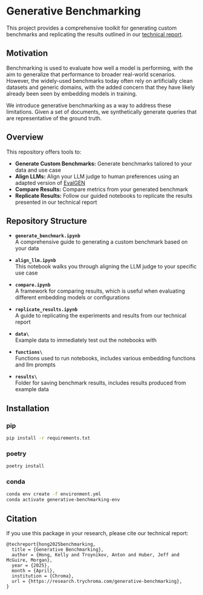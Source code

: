 # Generative Benchmarking

This project provides a comprehensive toolkit for generating custom benchmarks and replicating the results outlined in our [technical report](https://research.trychroma.com/generative-benchmarking).

## Motivation

Benchmarking is used to evaluate how well a model is performing, with the aim to generalize that performance to broader real-world scenarios. However, the widely-used benchmarks today often rely on artificially clean datasets and generic domains, with the added concern that they have likely already been seen by embedding models in training.

We introduce generative benchmarking as a way to address these limitations. Given a set of documents, we synthetically generate queries that are representative of the ground truth.


## Overview
This repository offers tools to:
- **Generate Custom Benchmarks:** Generate benchmarks tailored to your data and use case
- **Align LLMs:** Align your LLM judge to human preferences using an adapted version of [EvalGEN](https://arxiv.org/pdf/2404.12272)
- **Compare Results:** Compare metrics from your generated benchmark
- **Replicate Results:** Follow our guided notebooks to replicate the results presented in our technical report

## Repository Structure

- **`generate_benchmark.ipynb`**  
  A comprehensive guide to generating a custom benchmark based on your data

- **`align_llm.ipynb`**  
  This notebook walks you through aligning the LLM judge to your specific use case

- **`compare.ipynb`**  
  A framework for comparing results, which is useful when evaluating different embedding models or configurations

- **`replicate_results.ipynb`**  
  A guide to replicating the experiments and results from our technical report

- **`data\`**  
  Example data to immediately test out the notebooks with

- **`functions\`**  
  Functions used to run notebooks, includes various embedding functions and llm prompts

- **`results\`**  
  Folder for saving benchmark results, includes results produced from example data


## Installation

### pip

```bash
pip install -r requirements.txt
```

### poetry
```bash
poetry install
```

### conda
```bash
conda env create -f environment.yml
conda activate generative-benchmarking-env
```

## Citation

If you use this package in your research, please cite our technical report:

```
@techreport{hong2025benchmarking,
  title = {Generative Benchmarking},
  author = {Hong, Kelly and Troynikov, Anton and Huber, Jeff and McGuire, Morgan},
  year = {2025},
  month = {April},
  institution = {Chroma},
  url = {https://research.trychroma.com/generative-benchmarking},
}
```